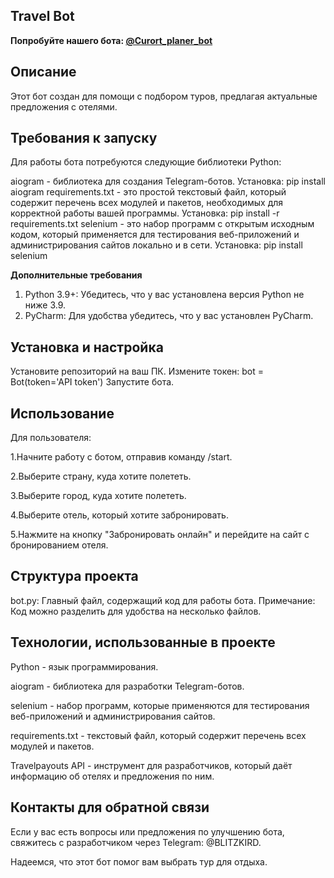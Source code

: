 ## **Travel Bot**
**Попробуйте нашего бота: [@Curort_planer_bot](https://t.me/Curort_planer_bot)**


## **Описание**
Этот бот создан для помощи с подбором туров, предлагая актуальные предложения с отелями.

## **Требования к запуску**
Для работы бота потребуются следующие библиотеки Python:

aiogram - библиотека для создания Telegram-ботов.
Установка: pip install aiogram
requirements.txt - это простой текстовый файл, который содержит перечень всех модулей и пакетов, необходимых для корректной работы вашей программы.
Установка: pip install -r requirements.txt
selenium - это набор программ с открытым исходным кодом, который применяется для тестирования веб-приложений и администрирования сайтов локально и в сети.
Установка: pip install selenium

**Дополнительные требования**

1. Python 3.9+: Убедитесь, что у вас установлена версия Python не ниже 3.9.
2. PyCharm: Для удобства убедитесь, что у вас установлен PyCharm.

## **Установка и настройка**
Установите репозиторий на ваш ПК.
Измените токен:
bot = Bot(token='API token')
Запустите бота.
## **Использование**
Для пользователя:

1.Начните работу с ботом, отправив команду /start.

2.Выберите страну, куда хотите полететь.

3.Выберите город, куда хотите полететь.

4.Выберите отель, который хотите забронировать.


5.Нажмите на кнопку "Забронировать онлайн" и перейдите на сайт с бронированием отеля.
## **Структура проекта**
bot.py: Главный файл, содержащий код для работы бота.
Примечание:
Код можно разделить для удобства на несколько файлов.

## **Технологии, использованные в проекте**
  Python - язык программирования.
  
  aiogram - библиотека для разработки Telegram-ботов.
  
  selenium - набор программ, которые применяются для тестирования веб-приложений и администрирования сайтов.
  
  requirements.txt - текстовый файл, который содержит перечень всех модулей и пакетов.
  
  Travelpayouts API - инструмент для разработчиков, который даёт информацию об отелях и предложения по ним.
## **Контакты для обратной связи**
Если у вас есть вопросы или предложения по улучшению бота, свяжитесь с разработчиком через Telegram: @BLITZKIRD.

Надеемся, что этот бот помог вам выбрать тур для отдыха.

